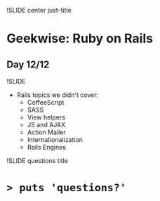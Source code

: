 !SLIDE center just-title
# Geekwise: Ruby on Rails

## Day 12/12




!SLIDE

* Rails topics we didn't cover:
    * CoffeeScript
    * SASS
    * View helpers
    * JS and AJAX
    * Action Mailer
    * Internationalization
    * Rails Engines



!SLIDE questions title

# `> puts 'questions?'`
